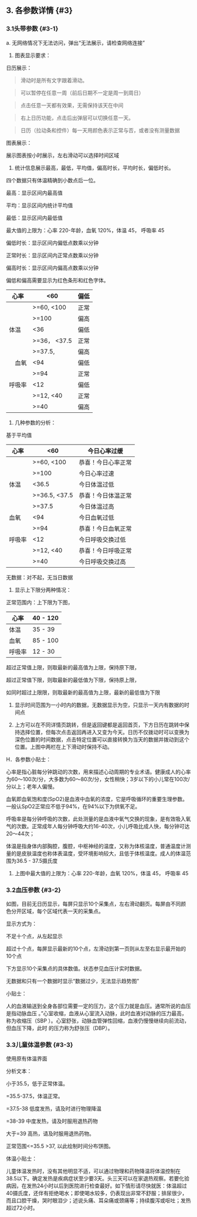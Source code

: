 ## 3\. 各参数详情 {#3}

### 3.1头带参数 {#3-1}

a. 无网络情况下无法访问，弹出“无法展示，请检查网络连接”

1.  图表显示要求：

日历展示：

>滑动时是所有文字跟着滑动。

>可以暂停在任意一周（前后日期不一定是周一到周日）

>点击任意一天都有效果，无需保持该天在中间

>右上日历功能，点击后出弹层可以切换任意一天。

>日历（拉动条和控件）每一天用颜色表示正常与否，或者没有测量数据

图表展示：

>

展示图表按小时展示，左右滑动可以选择时间区域

1.  统计信息展示最高，最低，平均值，偏高时长，平均时长，偏低时长。

四个数据只有体温精确到小数点后一位。

最高：显示区间内最高值

平均：显示区间内统计平均值

最低：显示区间内最低值

最大值的上限为：心率 220-年龄，血氧 120%，体温 45， 呼吸率 45

偏低时长：显示区间内偏低点数乘以分钟

正常时长：显示区间内正常点数乘以分钟

偏高时长：显示区间内偏高点数乘以分钟

偏低和偏高需要显示为红色条形和红色字体。

| 心率 | <60 | 偏低 |
| --- | --- | --- |
|  | >=60, <100 | 正常 |
|  | >=100 | 偏高 |
| 体温 | <36 | 偏低 |
|  | >=36， <37.5 | 正常 |
|  | >=37.5, | 偏高 |
| 　血氧 | <94 | 偏低 |
|  | >=94 | 正常 |
| 呼吸率 | <12 | 偏低 |
|  | >=12, <40 | 正常 |
|  | >=40 | 偏高 |

1.  几种参数的分析：

基于平均值

| 心率 | <60 | 今日心率过缓 |
| --- | --- | --- |
|  | >=60, <100 | 恭喜！今日心率正常 |
|  | >=100 | 今日心率过速 |
| 体温 | <36.5 | 今日体温过低 |
|  | >=36.5, <37.5 | 恭喜！今日体温正常 |
|  | >=37.5 | 今日体温过高 |
| 血氧 | <94 | 今日血氧过低 |
|  | >=94 | 恭喜！今日血氧正常 |
| 呼吸率 | <12 | 今日呼吸交换过低 |
|  | >=12, <40 | 恭喜！今日呼吸正常 |
|  | >=40 | 今日呼吸交换过高 |

无数据：对不起，无当日数据

1.  显示上下限分两种情况：

正常范围内：上下限为下图，

| 心率 | 40 - 120 |
| --- | --- |
| 体温 | 35 - 39 |
| 血氧 | 85 - 100 |
| 呼吸率 | 12 - 30 |

超过正常值上限，则取最新的最高值为上限，保持原下限，

超过正常值下限，则取最新的最低值为下限，保持原上限，

如同时超过上限限，则取最新的最高值为上限，最新的最低值为下限

1.  显示时间范围为一小时内的数据，无数据显示为空，只显示一天内有数据的时间点

1.  上方可以在不同详情页跳转，但是返回键都是返回首页，下方日历在跳转中保持选择位置，但每次点击返回再进入又变为今天。日历不仅拨动时可以变换为深色位置的时间数据，点击特定位置可以直接转换为当天的数据并拨动到这个位置。上图中两栏在上下滑动时保持不动。

H．各参数小贴士：

心率是指心脏每分钟跳动的次数，用来描述心动周期的专业术语。健康成人的心率为60～100次/分，大多数为60～80次/分，女性稍快；3岁以下的小儿常在100次/分以上；老年人偏慢。

血氧即血氧饱和度(SpO2)是血液中血氧的浓度，它是呼吸循环的重要生理参数。一般认SpO2正常应不低于94%，在94%以下为供氧不足。

呼吸率是每分钟呼吸的次数，此处测量的是血液中氧气交换的现象，是有效吸入氧气的次数。正常成年人每分钟呼吸大约16-40次，小儿呼吸比成人快，每分钟可达20～44次；

体温是指身体内部胸腔，腹腔，中枢神经的温度，又称为体核温度，普通温度计测量的是皮肤温度也称体表温度，受环境影响较大，且低于体核温度。成人的体温范围为36.5 - 37.5摄氏度

1.  上图中最大值的上限为：心率 220-年龄，血氧 120%，体温 45， 呼吸率 45

### 3.2血压参数 {#3-2}

如图，目前无日历显示，每屏只显示10个采集点，左右滑动翻页。每屏由不同颜色分开区域，每个区域代表一天的采集点。

显示方式为：

不足十个点，从左起显示

超过十个点，每屏显示最新的10个点，左滑动到第一页则从左至右显示最开始的10个点

下方显示10个采集点的具体数值。状态参见血压计实时数据。

无数据和只有一个数据时显示“数据过少，无法显示趋势图”

小贴士：

人的血液输送到全身各部位需要一定的压力，这个压力就是血压。通常所说的血压是指动脉血压 。”心室收缩，血液从心室流入动脉，此时血液对动脉的压力最高，称为收缩压（SBP ）。心室舒张，动脉血管弹性回缩，血液仍慢慢继续向前流动，但血压下降，此时 的压力称为舒张压（DBP）。

### 3.3儿童体温参数 {#3-3}

使用原有体温界面

分析文本：

小于35.5，低于正常体温。

=35.5-37.5，体温正常。

=37.5-38 低度发热，请及时进行物理降温

=38-39 中度发热，请及时服用退热药物

大于=39 高热，请及时服用退热药物。

正常范围<=35.5 >37, 以此绘制时间分布饼图。

体温小贴士：

儿童体温发热时，没有其他明显不适，可以通过物理和药物降温将体温控制在38.5以下。确定发热是疾病症状至少要3天。头三天可以在家退热观察。若要化验病因，在发热24小时以后到医院进行检查最好。如下情形请尽快就医：体温超过40摄氏度，还伴有拒绝喝水；即使喝水较多，仍表现出非常不舒服；排尿很少，而且口腔干燥，哭时眼泪少；述说头痛、耳朵痛或颈痛等；持续腹泻或呕吐；发热超过72小时。